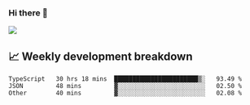 ### Hi there 👋
<img align="center" src="https://github-readme-stats.vercel.app/api?username=Tumao727&show_icons=true&hide_title=true&theme=dracula" />


## 📈 Weekly development breakdown
<!--START_SECTION:waka-->

```text
TypeScript   30 hrs 18 mins  ███████████████████████▒░   93.49 %
JSON         48 mins         ▓░░░░░░░░░░░░░░░░░░░░░░░░   02.50 %
Other        40 mins         ▓░░░░░░░░░░░░░░░░░░░░░░░░   02.08 %
```

<!--END_SECTION:waka-->
